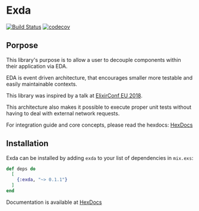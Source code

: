 # Exda

[![Build Status](https://travis-ci.org/canuc/exda.svg?branch=master)](https://travis-ci.org/canuc/exda)
[![codecov](https://codecov.io/gh/canuc/exda/branch/master/graph/badge.svg)](https://codecov.io/gh/canuc/exda)

## Porpose

This library's purpose is to allow a user to decouple components within their application via EDA.

EDA is event driven architecture, that encourages smaller more testable and easily maintainable
contexts.

This library was inspired by a talk at [ElixirConf EU 2018](https://www.youtube.com/watch?v=8qDXG7tnl9w).

This architecture also makes it possible to execute proper unit tests without having to deal with external
network requests.

For integration guide and core concepts, please read the hexdocs: [HexDocs](https://hexdocs.pm/exda/Exda.html)

## Installation

Exda can be installed by adding `exda` to your list of dependencies in `mix.exs`:

```elixir
def deps do
  [
    {:exda, "~> 0.1.1"}
  ]
end
```

Documentation is available at [HexDocs](https://hexdocs.pm/exda/Exda.html)